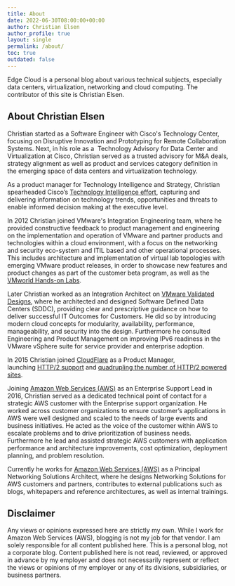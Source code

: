 ```yaml
---
title: About
date: 2022-06-30T08:00:00+00:00
author: Christian Elsen
author_profile: true
layout: single
permalink: /about/
toc: true
outdated: false
---
```


Edge Cloud is a personal blog about various technical subjects, especially data centers, virtualization, networking and cloud computing. The contributor of this site is <span class="vcard author post-author"><span class="fn">Christian Elsen</span></span>.

## About Christian Elsen

Christian started as a Software Engineer with Cisco's Technology Center, focusing on Disruptive Innovation and Prototyping for Remote Collaboration Systems. Next, in his role as a  Technology Advisory for Data Center and Virtualization at Cisco, Christian served as a trusted advisory for M&A deals, strategy alignment as well as product and services category definition in the emerging space of data centers and virtualization technology.

As a product manager for Technology Intelligence and Strategy, Christian spearheaded Cisco’s [Technology Intelligence effort](http://blogs.cisco.com/news/scouting-the-next-big-thing-ciscos-technology-radar-2), capturing and delivering information on technology trends, opportunities and threats to enable informed decision making at the executive level.

In 2012 Christian joined VMware's Integration Engineering team, where he provided constructive feedback to product management and engineering on the implementation and operation of VMware and partner products and technologies within a cloud environment, with a focus on the networking and security eco-system and ITIL based and other operational processes. This includes architecture and implementation of virtual lab topologies with emerging VMware product releases, in order to showcase new features and product changes as part of the customer beta program, as well as the [VMworld Hands-on Labs](https://www.vmworld.com/blogs/vmworld/2012/07/18/hands-on-labs-updates-for-vmworld-2012).

Later Christian worked as an Integration Architect on [VMware Validated Designs](http://www.vmware.com/solutions/software-defined-datacenter/validated-designs.html), where he architected and designed Software Defined Data Centers (SDDC), providing clear and prescriptive guidance on how to deliver successful IT Outcomes for Customers. He did so by introducing modern cloud concepts for modularity, availability, performance, manageability, and security into the design. Furthermore he consulted Engineering and Product Management on improving IPv6 readiness in the VMware vSphere suite for service provider and enterprise adoption.

In 2015 Christian joined [CloudFlare](https://www.cloudflare.com) as a Product Manager, launching [HTTP/2 support](https://blog.cloudflare.com/introducing-http2/) and [quadrupling the number of HTTP/2 powered sites](https://blog.cloudflare.com/cloudflares-impact-on-the-http-2-universe/).

Joining [Amazon Web Services (AWS)](https://aws.amazon.com/) as an Enterprise Support Lead in 2016, Christian served as a dedicated technical point of contact for a strategic AWS customer with the Enterprise support organization. He worked across customer organizations to ensure customer’s applications in AWS were well designed and scaled to the needs of large events and business initiatives. He acted as the voice of the customer within AWS to escalate problems and to drive prioritization of business needs. Furthermore he lead and assisted strategic AWS customers with application performance and architecture improvements, cost optimization, deployment planning, and problem resolution.

Currently he works for [Amazon Web Services (AWS)](https://aws.amazon.com/) as a Principal Networking Solutions Architect, where he designs Networking Solutions for AWS customers and partners, contributes to external publications such as blogs, whitepapers and reference architectures, as well as internal trainings. 

## Disclaimer

Any views or opinions expressed here are strictly my own. While I work for Amazon Web Services (AWS), blogging is not my job for that vendor. I am solely responsible for all content published here. This is a personal blog, not a corporate blog. Content published here is not read, reviewed, or approved in advance by my employer and does not necessarily represent or reflect the views or opinions of my employer or any of its divisions, subsidiaries, or business partners.
